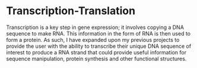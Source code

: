 # Transcription-Translation

Transcription is a key step in gene expression; it involves copying a DNA sequence to make RNA. This information in the form of RNA is then used to form a protein. As such, I have expanded upon my previous projects to provide the user with the ability to transcribe their unique DNA sequence of interest to produce a RNA strand that could provide useful information for sequence manipulation, protein synthesis and other functional structures.
